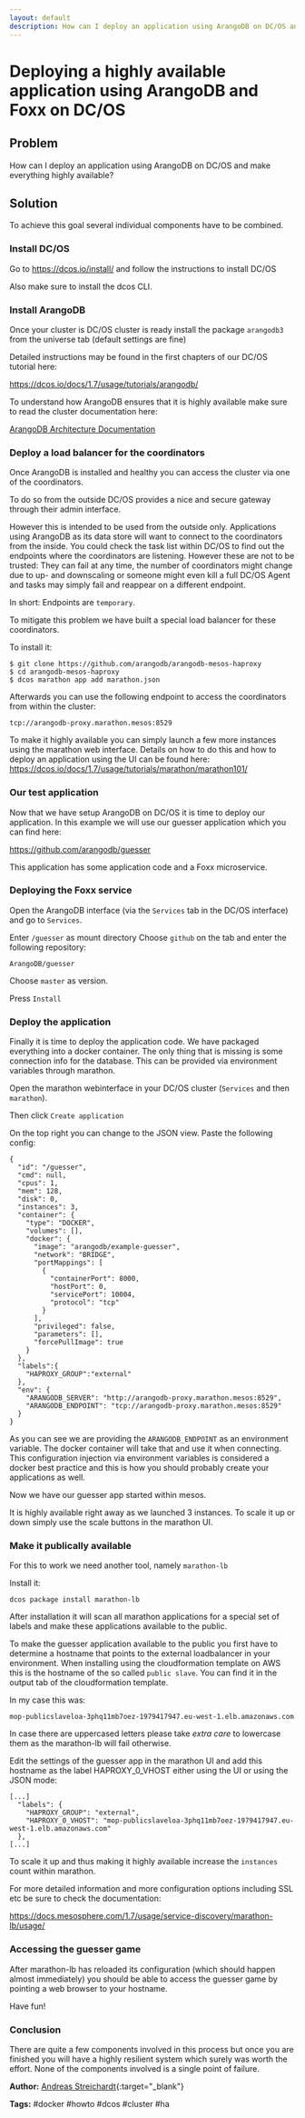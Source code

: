 ```yaml
---
layout: default
description: How can I deploy an application using ArangoDB on DC/OS and make everything highly available?
---
```

Deploying a highly available application using ArangoDB and Foxx on DC/OS
=========================================================================

Problem
-------

How can I deploy an application using ArangoDB on DC/OS and make everything highly available?

Solution
--------

To achieve this goal several individual components have to be combined.

### Install DC/OS

Go to https://dcos.io/install/ and follow the instructions to install DC/OS

Also make sure to install the dcos CLI.

### Install ArangoDB

Once your cluster is DC/OS cluster is ready install the package `arangodb3` from the universe tab (default settings are fine)

Detailed instructions may be found in the first chapters of our DC/OS tutorial here: 

https://dcos.io/docs/1.7/usage/tutorials/arangodb/

To understand how ArangoDB ensures that it is highly available make sure to read the cluster documentation here:

[ArangoDB Architecture Documentation](../scalability-architecture.html)

### Deploy a load balancer for the coordinators
    
Once ArangoDB is installed and healthy you can access the cluster via one of the coordinators.

To do so from the outside DC/OS provides a nice and secure gateway through their admin interface.

However this is intended to be used from the outside only. Applications using ArangoDB as its data store will want to connect to the coordinators from the inside. You could check the task list within DC/OS to find out the endpoints where the coordinators are listening. However these are not to be trusted: They can fail at any time, the number of coordinators might change due to up- and downscaling or someone might even kill a full DC/OS Agent and tasks may simply fail and reappear on a different endpoint.

In short: Endpoints are `temporary`.

To mitigate this problem we have built a special load balancer for these coordinators. 

To install it:

```
$ git clone https://github.com/arangodb/arangodb-mesos-haproxy
$ cd arangodb-mesos-haproxy
$ dcos marathon app add marathon.json
```

Afterwards you can use the following endpoint to access the coordinators from within the cluster:

```
tcp://arangodb-proxy.marathon.mesos:8529
```

To make it highly available you can simply launch a few more instances using the marathon web interface. Details on how to do this and how to deploy an application using the UI can be found here: https://dcos.io/docs/1.7/usage/tutorials/marathon/marathon101/

### Our test application

Now that we have setup ArangoDB on DC/OS it is time to deploy our application. In this example we will use our guesser application which you can find here:

https://github.com/arangodb/guesser

This application has some application code and a Foxx microservice.

### Deploying the Foxx service

Open the ArangoDB interface (via the `Services` tab in the DC/OS interface) and go to `Services`.

Enter `/guesser` as mount directory
Choose `github` on the tab and enter the following repository:

```
ArangoDB/guesser
```

Choose `master` as version.

Press `Install`

### Deploy the application

Finally it is time to deploy the application code. We have packaged everything into a docker container. The only thing that is missing is some connection info for the database. This can be provided via environment variables through marathon.

Open the marathon webinterface in your DC/OS cluster (`Services` and then `marathon`).

Then click `Create application`

On the top right you can change to the JSON view. Paste the following config:

```
{
  "id": "/guesser",
  "cmd": null,
  "cpus": 1,
  "mem": 128,
  "disk": 0,
  "instances": 3,
  "container": {
    "type": "DOCKER",
    "volumes": [],
    "docker": {
      "image": "arangodb/example-guesser",
      "network": "BRIDGE",
      "portMappings": [
        {
          "containerPort": 8000,
          "hostPort": 0,
          "servicePort": 10004,
          "protocol": "tcp"
        }
      ],
      "privileged": false,
      "parameters": [],
      "forcePullImage": true
    }
  },
  "labels":{
    "HAPROXY_GROUP":"external"
  },
  "env": {
    "ARANGODB_SERVER": "http://arangodb-proxy.marathon.mesos:8529",
    "ARANGODB_ENDPOINT": "tcp://arangodb-proxy.marathon.mesos:8529"
  }
}
```

As you can see we are providing the `ARANGODB_ENDPOINT` as an environment variable. The docker container will take that and use it when connecting. This configuration injection via environment variables is considered a docker best practice and this is how you should probably create your applications as well.

Now we have our guesser app started within mesos.

It is highly available right away as we launched 3 instances. To scale it up or down simply use the scale buttons in the marathon UI.

### Make it publically available

For this to work we need another tool, namely `marathon-lb`

Install it:

```
dcos package install marathon-lb
```

After installation it will scan all marathon applications for a special set of labels and make these applications available to the public.

To make the guesser application available to the public you first have to determine a hostname that points to the external loadbalancer in your environment. When installing using the cloudformation template on AWS this is the hostname of the so called `public slave`. You can find it in the output tab of the cloudformation template.

In my case this was:

`mop-publicslaveloa-3phq11mb7oez-1979417947.eu-west-1.elb.amazonaws.com`

In case there are uppercased letters please take *extra care* to lowercase them as the marathon-lb will fail otherwise.

Edit the settings of the guesser app in the marathon UI and add this hostname as the label HAPROXY_0_VHOST either using the UI or using the JSON mode:

```
[...]
  "labels": {
    "HAPROXY_GROUP": "external",
    "HAPROXY_0_VHOST": "mop-publicslaveloa-3phq11mb7oez-1979417947.eu-west-1.elb.amazonaws.com"
  },
[...]
```

To scale it up and thus making it highly available increase the `instances` count within marathon.

For more detailed information and more configuration options including SSL etc be sure to check the documentation:

https://docs.mesosphere.com/1.7/usage/service-discovery/marathon-lb/usage/

### Accessing the guesser game

After marathon-lb has reloaded its configuration (which should happen almost immediately) you should be able to access the guesser game by pointing a web browser to your hostname.

Have fun!

### Conclusion

There are quite a few components involved in this process but once you are finished you will have a highly resilient system which surely was worth the effort. None of the components involved is a single point of failure.

**Author:** [Andreas Streichardt](https://github.com/m0ppers){:target="_blank"}

**Tags:** #docker #howto #dcos #cluster #ha
